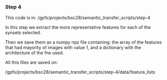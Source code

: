 ### Step 4

This code is in: /gpfs/projects/bsc28/semantic_transfer_scripts/step-4

In this step we extract the more representative features for each of the synsets selected.

Then we save them as a numpy npz file containing: the array of the features that had mayority of images with value 1, and a dictionary with the architecture of the fne used. 

All this files are saved on: 

/gpfs/projects/bsc28/semantic_transfer_scripts/step-4/data/feature_lists
